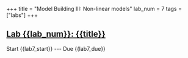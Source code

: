 +++
title = "Model Building III: Non-linear models"
lab_num = 7
tags = ["labs"]
+++

## [Lab {{lab_num}}: {{title}}](https://github.com/PsuAstro416/lab7)

Start {{lab7_start}} ---
Due {{lab7_due}}  

